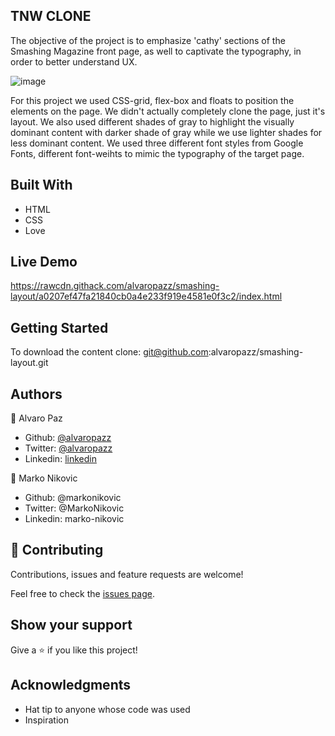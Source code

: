 ## TNW CLONE

The objective of the project is to emphasize 'cathy' sections of the Smashing Magazine front page, as well to captivate the typography, in order to better understand UX.

![image](https://user-images.githubusercontent.com/45266473/76028979-ed741500-5f33-11ea-8b3f-d772e62c66b9.png)

For this project we used CSS-grid, flex-box and floats to position the elements on the page. We didn't actually completely clone the page, just it's layout.
We also used different shades of gray to highlight the visually dominant content with darker shade of gray while we use lighter shades for less
dominant content. We used three different font styles from Google Fonts, different font-weihts to mimic the typography of the target page. 

## Built With

- HTML
- CSS
- Love

## Live Demo

https://rawcdn.githack.com/alvaropazz/smashing-layout/a0207ef47fa21840cb0a4e233f919e4581e0f3c2/index.html


## Getting Started

To download the content clone: git@github.com:alvaropazz/smashing-layout.git


## Authors

👤 Alvaro Paz

- Github: [@alvaropazz](https://github.com/alvaropazz)
- Twitter: [@alvaropazz](https://twitter.com/alvaropazz)
- Linkedin: [linkedin](https://www.linkedin.com/in/alvaropaz/)


👤 Marko Nikovic

- Github: @markonikovic
- Twitter: @MarkoNikovic
- Linkedin: marko-nikovic

## 🤝 Contributing

Contributions, issues and feature requests are welcome!

Feel free to check the [issues page](issues/).

## Show your support

Give a ⭐️ if you like this project!

## Acknowledgments

- Hat tip to anyone whose code was used
- Inspiration
